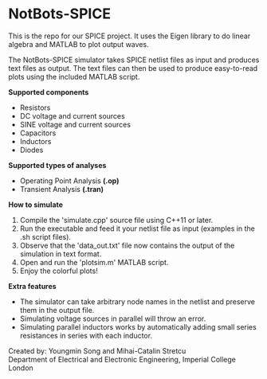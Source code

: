 # NotBots-SPICE
<p>
This is the repo for our SPICE project. It uses the Eigen library to do linear algebra and MATLAB to plot output waves.
</p>
<p> 
The NotBots-SPICE simulator takes SPICE netlist files as input and produces text files as output. The text files can then be used to produce easy-to-read plots using the included MATLAB script.
</p> 
<p><b> Supported components </b></p>
<ul>
  <li> Resistors </li>
  <li> DC voltage and current sources </li>
  <li> SINE voltage and current sources </li>
  <li> Capacitors </li>
  <li> Inductors </li>
  <li> Diodes </li>
</ul>
<p><b> Supported types of analyses </b></p>
<ul>
  <li>Operating Point Analysis <b>(.op)</b></li>
  <li>Transient Analysis <b>(.tran)</b></li>
</ul>
<p><b> How to simulate </b></p>
<ol>
  <li>Compile the 'simulate.cpp' source file using C++11 or later.</li>
  <li>Run the executable and feed it your netlist file as input (examples in the .sh script files).</li>
  <li>Observe that the 'data_out.txt' file now contains the output of the simulation in text format.</li>
  <li>Open and run the 'plotsim.m' MATLAB script.</li>
  <li>Enjoy the colorful plots!</li>
</ol>
<p><b>Extra features</b></p>
<ul>
  <li>The simulator can take arbitrary node names in the netlist and preserve them in the output file.</li>
  <li>Simulating voltage sources in parallel will throw an error.</li>
  <li>Simulating parallel inductors works by automatically adding small series resistances in series with each inductor.</li>
</ul>
<p>
Created by: Youngmin Song and Mihai-Catalin Stretcu<br/>
Department of Electrical and Electronic Engineering, Imperial College London
</p>
